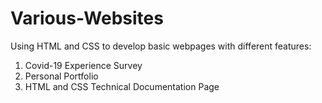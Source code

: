 # Various-Websites
Using HTML and CSS to develop basic webpages with different features:

1. Covid-19 Experience Survey
2. Personal Portfolio
3. HTML and CSS Technical Documentation Page
